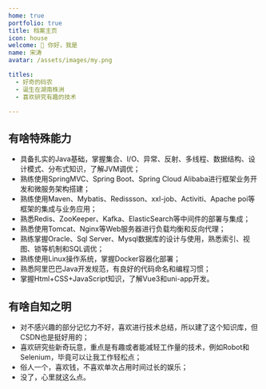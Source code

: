 ```yaml
---
home: true
portfolio: true
title: 档案主页
icon: house
welcome: 👋 你好，我是
name: 宋涛
avatar: /assets/images/my.png

titles:
  - 好奇的码农
  - 诞生在湖南株洲
  - 喜欢研究有趣的技术

---
```


<!-- more -->

## 有啥特殊能力

- 具备扎实的Java基础，掌握集合、I/O、异常、反射、多线程、数据结构、设计模式、分布式知识，了解JVM调优；
- 熟练使用SpringMVC、Spring Boot、Spring Cloud Alibaba进行框架业务开发和微服务架构搭建；
- 熟练使用Maven、Mybatis、Redissson、xxl-job、Activiti、Apache poi等框架的集成与业务应用；
- 熟悉Redis、ZooKeeper、Kafka、ElasticSearch等中间件的部署与集成；
- 熟悉使用Tomcat、Nginx等Web服务器进行负载均衡和反向代理；
- 熟练掌握Oracle、Sql Server、Mysql数据库的设计与使用，熟悉索引、视图、锁等机制和SQL调优；
- 熟练使用Linux操作系统，掌握Docker容器化部署；
- 熟悉阿里巴巴Java开发规范，有良好的代码命名和编程习惯；
- 掌握Html+CSS+JavaScript知识，了解Vue3和uni-app开发。

## 有啥自知之明

- 对不感兴趣的部分记忆力不好，喜欢进行技术总结，所以建了这个知识库，但CSDN也是挺好用的；
- 喜欢研究些新奇玩意，重点是有趣或者能减轻工作量的技术，例如Robot和Selenium，毕竟可以让我工作轻松点；
- 俗人一个，喜欢钱，不喜欢单次占用时间过长的娱乐；
- 没了，心里就这么点。
